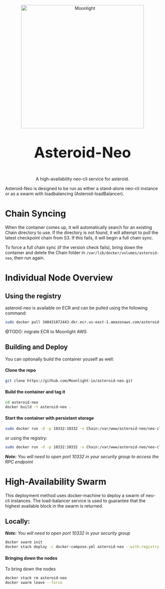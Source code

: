 <p align="center">
  <img 
    src="https://assets.moonlight.io/vi/moonlight-logo-dark-800w.png" 
    width="400px"
    alt="Moonlight">
</p>


<p align="center" style="font-size: 48px;">
  <strong>Asteroid-Neo</strong>
</p>

<p align="center">
  A high-availability neo-cli service for asteroid.
</p>


Asteroid-Neo is designed to be run as either a stand-alone neo-cli instance or as a swarm with loadbalancing (Asteroid-loadBalancer).



# Chain Syncing
When the container comes up, it will automatically search for an existing Chain directory to use.  If the directory is not found, it will attempt
to pull the latest checkpoint chain from S3.  If this fails, it will begin a full chain sync.

To force a full chain sync (if the version check fails), bring down the container and delete the Chain folder in `/var/lib/docker/volumes/asteroid-neo`, then run again.


# Individual Node Overview


## Using the registry
asteroid-neo is available on ECR and can be pulled using the following command:
```bash
sudo docker pull 340431872443.dkr.ecr.us-east-1.amazonaws.com/asteroid-neo
```

@TODO: migrate ECR to Moonlight AWS

## Building and Deploy
You can optionally build the container youself as well:

#### Clone the repo

```bash
git clone https://github.com/Moonlight-io/asteroid-neo.git
```
#### Build the container and tag it

```bash
cd asteroid-neo
docker build -t asteroid-neo .
```
#### Start the container with persistant storage

```bash
sudo docker run -d -p 10332:10332 -v Chain:/var/www/asteroid-neo/neo-cli/Chain asteroid-neo
```

or using the registry:

```bash
sudo docker run -d -p 10332:10332 -v Chain:/var/www/asteroid-neo/neo-cli/Chain 340431872443.dkr.ecr.us-east-1.amazonaws.com/asteroid-neo
```

<i><b>Note:</b> You will need to open port 10332 in your security group to access the RPC endpoint</i>

# High-Availability Swarm

This deployment method uses docker-machine to deploy a swarm of neo-cli instances.  The load-balancer service is used to guarantee that the highest available block in the swarm is returned.

## Locally:
<i><b>Note:</b> You will need to open port 10332 in your security group</i>

```bash
docker swarm init
docker stack deploy -c docker-compose.yml asteroid-neo --with-registry-auth
```

#### Bringing down the nodes

To bring down the nodes

```bash
docker stack rm asteroid-neo
docker swarm leave --force
```
